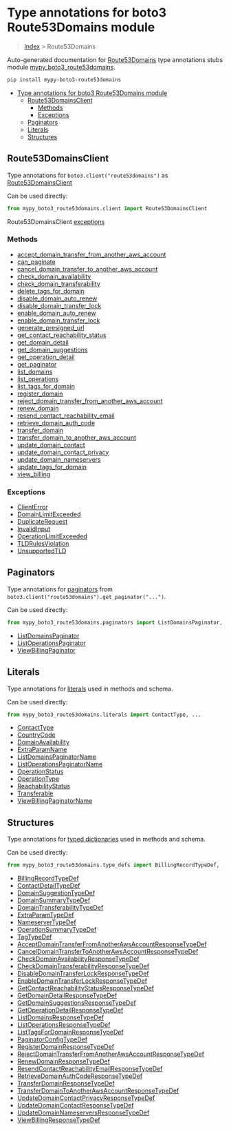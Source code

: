 # Type annotations for boto3 Route53Domains module

> [Index](../index.md) > Route53Domains

Auto-generated documentation for [Route53Domains](https://boto3.amazonaws.com/v1/documentation/api/latest/reference/services/route53domains.html#Route53Domains)
type annotations stubs module [mypy_boto3_route53domains](https://pypi.org/project/mypy-boto3-route53domains/).

```bash
pip install mypy-boto3-route53domains
```

- [Type annotations for boto3 Route53Domains module](#type-annotations-for-boto3-route53domains-module)
  - [Route53DomainsClient](#route53domainsclient)
    - [Methods](#methods)
    - [Exceptions](#exceptions)
  - [Paginators](#paginators)
  - [Literals](#literals)
  - [Structures](#structures)

## Route53DomainsClient

Type annotations for  `boto3.client("route53domains")` as [Route53DomainsClient](./client.md)

Can be used directly:

```python
from mypy_boto3_route53domains.client import Route53DomainsClient
```


Route53DomainsClient [exceptions](./client.md#exceptions)



### Methods
- [accept_domain_transfer_from_another_aws_account](./client.md#accept-domain-transfer-from-another-aws-account)
- [can_paginate](./client.md#can-paginate)
- [cancel_domain_transfer_to_another_aws_account](./client.md#cancel-domain-transfer-to-another-aws-account)
- [check_domain_availability](./client.md#check-domain-availability)
- [check_domain_transferability](./client.md#check-domain-transferability)
- [delete_tags_for_domain](./client.md#delete-tags-for-domain)
- [disable_domain_auto_renew](./client.md#disable-domain-auto-renew)
- [disable_domain_transfer_lock](./client.md#disable-domain-transfer-lock)
- [enable_domain_auto_renew](./client.md#enable-domain-auto-renew)
- [enable_domain_transfer_lock](./client.md#enable-domain-transfer-lock)
- [generate_presigned_url](./client.md#generate-presigned-url)
- [get_contact_reachability_status](./client.md#get-contact-reachability-status)
- [get_domain_detail](./client.md#get-domain-detail)
- [get_domain_suggestions](./client.md#get-domain-suggestions)
- [get_operation_detail](./client.md#get-operation-detail)
- [get_paginator](./client.md#get-paginator)
- [list_domains](./client.md#list-domains)
- [list_operations](./client.md#list-operations)
- [list_tags_for_domain](./client.md#list-tags-for-domain)
- [register_domain](./client.md#register-domain)
- [reject_domain_transfer_from_another_aws_account](./client.md#reject-domain-transfer-from-another-aws-account)
- [renew_domain](./client.md#renew-domain)
- [resend_contact_reachability_email](./client.md#resend-contact-reachability-email)
- [retrieve_domain_auth_code](./client.md#retrieve-domain-auth-code)
- [transfer_domain](./client.md#transfer-domain)
- [transfer_domain_to_another_aws_account](./client.md#transfer-domain-to-another-aws-account)
- [update_domain_contact](./client.md#update-domain-contact)
- [update_domain_contact_privacy](./client.md#update-domain-contact-privacy)
- [update_domain_nameservers](./client.md#update-domain-nameservers)
- [update_tags_for_domain](./client.md#update-tags-for-domain)
- [view_billing](./client.md#view-billing)




### Exceptions
- [ClientError](./client.md#clienterror)
- [DomainLimitExceeded](./client.md#domainlimitexceeded)
- [DuplicateRequest](./client.md#duplicaterequest)
- [InvalidInput](./client.md#invalidinput)
- [OperationLimitExceeded](./client.md#operationlimitexceeded)
- [TLDRulesViolation](./client.md#tldrulesviolation)
- [UnsupportedTLD](./client.md#unsupportedtld)






## Paginators

Type annotations for [paginators](./paginators.md) from `boto3.client("route53domains").get_paginator("...")`.

Can be used directly:

```python
from mypy_boto3_route53domains.paginators import ListDomainsPaginator, ...
```

- [ListDomainsPaginator](./paginators.md#listdomainspaginator)
- [ListOperationsPaginator](./paginators.md#listoperationspaginator)
- [ViewBillingPaginator](./paginators.md#viewbillingpaginator)






## Literals

Type annotations for [literals](./literals.md) used in methods and schema.

Can be used directly:

```python
from mypy_boto3_route53domains.literals import ContactType, ...
```

- [ContactType](./literals.md#contacttype)
- [CountryCode](./literals.md#countrycode)
- [DomainAvailability](./literals.md#domainavailability)
- [ExtraParamName](./literals.md#extraparamname)
- [ListDomainsPaginatorName](./literals.md#listdomainspaginatorname)
- [ListOperationsPaginatorName](./literals.md#listoperationspaginatorname)
- [OperationStatus](./literals.md#operationstatus)
- [OperationType](./literals.md#operationtype)
- [ReachabilityStatus](./literals.md#reachabilitystatus)
- [Transferable](./literals.md#transferable)
- [ViewBillingPaginatorName](./literals.md#viewbillingpaginatorname)




## Structures


Type annotations for [typed dictionaries](./type_defs.md) used in methods and schema.

Can be used directly:

```python
from mypy_boto3_route53domains.type_defs import BillingRecordTypeDef, ...
```

- [BillingRecordTypeDef](./type_defs.md#billingrecordtypedef)
- [ContactDetailTypeDef](./type_defs.md#contactdetailtypedef)
- [DomainSuggestionTypeDef](./type_defs.md#domainsuggestiontypedef)
- [DomainSummaryTypeDef](./type_defs.md#domainsummarytypedef)
- [DomainTransferabilityTypeDef](./type_defs.md#domaintransferabilitytypedef)
- [ExtraParamTypeDef](./type_defs.md#extraparamtypedef)
- [NameserverTypeDef](./type_defs.md#nameservertypedef)
- [OperationSummaryTypeDef](./type_defs.md#operationsummarytypedef)
- [TagTypeDef](./type_defs.md#tagtypedef)
- [AcceptDomainTransferFromAnotherAwsAccountResponseTypeDef](./type_defs.md#acceptdomaintransferfromanotherawsaccountresponsetypedef)
- [CancelDomainTransferToAnotherAwsAccountResponseTypeDef](./type_defs.md#canceldomaintransfertoanotherawsaccountresponsetypedef)
- [CheckDomainAvailabilityResponseTypeDef](./type_defs.md#checkdomainavailabilityresponsetypedef)
- [CheckDomainTransferabilityResponseTypeDef](./type_defs.md#checkdomaintransferabilityresponsetypedef)
- [DisableDomainTransferLockResponseTypeDef](./type_defs.md#disabledomaintransferlockresponsetypedef)
- [EnableDomainTransferLockResponseTypeDef](./type_defs.md#enabledomaintransferlockresponsetypedef)
- [GetContactReachabilityStatusResponseTypeDef](./type_defs.md#getcontactreachabilitystatusresponsetypedef)
- [GetDomainDetailResponseTypeDef](./type_defs.md#getdomaindetailresponsetypedef)
- [GetDomainSuggestionsResponseTypeDef](./type_defs.md#getdomainsuggestionsresponsetypedef)
- [GetOperationDetailResponseTypeDef](./type_defs.md#getoperationdetailresponsetypedef)
- [ListDomainsResponseTypeDef](./type_defs.md#listdomainsresponsetypedef)
- [ListOperationsResponseTypeDef](./type_defs.md#listoperationsresponsetypedef)
- [ListTagsForDomainResponseTypeDef](./type_defs.md#listtagsfordomainresponsetypedef)
- [PaginatorConfigTypeDef](./type_defs.md#paginatorconfigtypedef)
- [RegisterDomainResponseTypeDef](./type_defs.md#registerdomainresponsetypedef)
- [RejectDomainTransferFromAnotherAwsAccountResponseTypeDef](./type_defs.md#rejectdomaintransferfromanotherawsaccountresponsetypedef)
- [RenewDomainResponseTypeDef](./type_defs.md#renewdomainresponsetypedef)
- [ResendContactReachabilityEmailResponseTypeDef](./type_defs.md#resendcontactreachabilityemailresponsetypedef)
- [RetrieveDomainAuthCodeResponseTypeDef](./type_defs.md#retrievedomainauthcoderesponsetypedef)
- [TransferDomainResponseTypeDef](./type_defs.md#transferdomainresponsetypedef)
- [TransferDomainToAnotherAwsAccountResponseTypeDef](./type_defs.md#transferdomaintoanotherawsaccountresponsetypedef)
- [UpdateDomainContactPrivacyResponseTypeDef](./type_defs.md#updatedomaincontactprivacyresponsetypedef)
- [UpdateDomainContactResponseTypeDef](./type_defs.md#updatedomaincontactresponsetypedef)
- [UpdateDomainNameserversResponseTypeDef](./type_defs.md#updatedomainnameserversresponsetypedef)
- [ViewBillingResponseTypeDef](./type_defs.md#viewbillingresponsetypedef)
